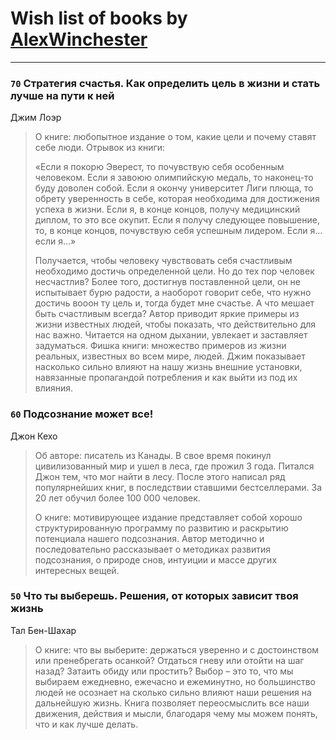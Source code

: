 # Wish list of books by [AlexWinchester](https://www.facebook.com/profile.php?id=2680385415370992)
---

### `70` Стратегия счастья. Как определить цель в жизни и стать лучше на пути к ней
Джим Лоэр
> О книге: любопытное издание о том, какие цели и почему ставят себе люди. Отрывок из книги:
> 
> «Если я покорю Эверест, то почувствую себя особенным человеком. Если я завоюю олимпийскую медаль, то наконец-то буду доволен собой. Если я окончу университет Лиги плюща, то обрету уверенность в себе, которая необходима для достижения успеха в жизни. Если я, в конце концов, получу медицинский диплом, то это все окупит. Если я получу следующее повышение, то, в конце концов, почувствую себя успешным лидером. Если я… если я…»
> 
> Получается, чтобы человеку чувствовать себя счастливым необходимо достичь определенной цели. Но до тех пор человек несчастлив? Более того, достигнув поставленной цели, он не испытывает бурю радости, а наоборот говорит себе, что нужно достичь вооон ту цель и, тогда будет мне счастье. А что мешает быть счастливым всегда? Автор приводит яркие примеры из жизни известных людей, чтобы показать, что действительно для нас важно. Читается на одном дыхании, увлекает и заставляет задуматься.
> Фишка книги: множество примеров из жизни реальных, известных во всем мире, людей. Джим показывает насколько сильно влияют на нашу жизнь внешние установки, навязанные пропагандой потребления и как выйти из под их влияния.

### `60` Подсознание может все!
Джон Кехо
> Об авторе: писатель из Канады. В свое время покинул цивилизованный мир и ушел в леса, где прожил 3 года. Питался Джон тем, что мог найти в лесу. После этого написал ряд популярнейших книг, в последствии ставшими бестселлерами. За 20 лет обучил более 100 000 человек.
> 
> О книге: мотивирующее издание представляет собой хорошо структурированную программу по развитию и раскрытию потенциала нашего подсознания. Автор методично и последовательно рассказывает о методиках развития подсознания, о природе снов, интуиции и массе других интересных вещей.

### `50` Что ты выберешь. Решения, от которых зависит твоя жизнь
Тал Бен-Шахар
> О книге: что вы выберите: держаться уверенно и с достоинством или пренебрегать осанкой? Отдаться гневу или отойти на шаг назад? Затаить обиду или простить? Выбор – это то, что мы выбираем ежедневно, ежечасно и ежеминутно, но большинство людей не осознает на сколько сильно влияют наши решения на дальнейшую жизнь. Книга позволяет переосмыслить все наши движения, действия и мысли, благодаря чему мы можем понять, что и как лучше делать.

